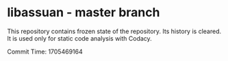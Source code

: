 # libassuan - master branch

This repository contains frozen state of the repository.
Its history is cleared. It is used only for static code
analysis with Codacy.

Commit Time: 1705469164